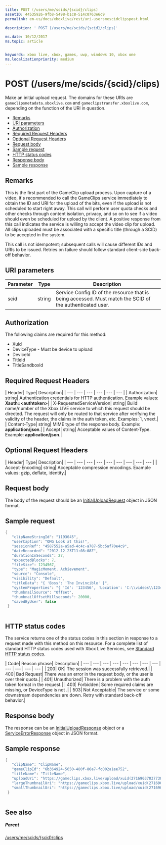 ```yaml
---
title: POST (/users/me/scids/{scid}/clips)
assetID: 44535926-9fb8-5498-b1c8-514c0763e6c9
permalink: en-us/docs/xboxlive/rest/uri-usersmescidclipspost.html

description: ' POST (/users/me/scids/{scid}/clips)'

ms.date: 10/12/2017
ms.topic: article


keywords: xbox live, xbox, games, uwp, windows 10, xbox one
ms.localizationpriority: medium
---
```



# POST (/users/me/scids/{scid}/clips)
Make an initial upload request. 
The domains for these URIs are `gameclipsmetadata.xboxlive.com` and `gameclipstransfer.xboxlive.com`, depending on the function of the URI in question.
 
  * [Remarks](#ID4EX)
  * [URI parameters](#ID4EFB)
  * [Authorization](#ID4EQB)
  * [Required Request Headers](#ID4EKC)
  * [Optional Request Headers](#ID4ENE)
  * [Request body](#ID4ENF)
  * [Sample request](#ID4E1F)
  * [HTTP status codes](#ID4EDG)
  * [Response body](#ID4EVAAC)
  * [Sample response](#ID4EFBAC)
 
<a id="ID4EX"></a>

 
## Remarks
 
This is the first part of the GameClip upload process. Upon capture of a video, it's recommended to call the GameClips service immediately to obtain the ID and URI for the upload of the bits, even if the upload is not scheduled to start right away. This call will perform user quota checks and other checks through content isolation, privacy, and so on to see if a video should even be scheduled for upload by the client. A positive response from this call indicates the service is willing to accept the video clip for upload. All clips uploaded must be associated with a specific title (through a SCID) to be accepted in the system.
 
This call is not idempotent; subsequent calls will cause different IDs and URIs to be issued. Retries on failure should follow standard client-side back-off behavior.
  
<a id="ID4EFB"></a>

 
## URI parameters
 
| Parameter| Type| Description| 
| --- | --- | --- | 
| scid| string| Service Config ID of the resource that is being accessed. Must match the SCID of the authenticated user.| 
  
<a id="ID4EQB"></a>

 
## Authorization
 
The following claims are required for this method:
 
   * Xuid
   * DeviceType - Must be device to upload
   * DeviceId
   * TitleId
   * TitleSandboxId
   
<a id="ID4EKC"></a>

 
## Required Request Headers
 
| Header| Type| Description| 
| --- | --- | --- | --- | --- | --- | 
| Authorization| string| Authentication credentials for HTTP authentication. Example values: <b>Xauth=&lt;authtoken></b>| 
| X-RequestedServiceVersion| string| Build name/number of the Xbox LIVE service to which this request should be directed. The request will only be routed to that service after verifying the validity of the header, the claims in the auth token, etc. Examples: 1, vnext.| 
| Content-Type| string| MIME type of the response body. Example: <b>application/json</b>.| 
| Accept| string| Acceptable values of Content-Type. Example: <b>application/json</b>.| 
  
<a id="ID4ENE"></a>

 
## Optional Request Headers
 
| Header| Type| Description| 
| --- | --- | --- | --- | --- | --- | --- | --- | --- | 
| Accept-Encoding| string| Acceptable compression encodings. Example values: gzip, deflate, identity.| 
  
<a id="ID4ENF"></a>

 
## Request body
 
The body of the request should be an [InitialUploadRequest](../../json/json-initialuploadrequest.md) object in JSON format.
  
<a id="ID4E1F"></a>

 
## Sample request
 

```cpp
{
   "clipNameStringId": "1193045",
   "userCaption": "OMG Look at this!",
   "sessionRef": "4587552a-a5ad-4c4c-a787-5bc5af70e4c9",
   "dateRecorded": "2012-12-23T11:08:08Z",
   "durationInSeconds": 27,
   "expectedBlocks": 7,
   "fileSize": 1234567,
   "type": "MagicMoment, Achievement",
   "source": "Console",
   "visibility": "Default",
   "titleData": "{ 'Boss': 'The Invincible' }",
   "systemProperties": "{ 'Id': '123456', 'Location': 'C:\\videos\\123456.mp4' }",
   "thumbnailSource": "Offset",
   "thumbnailOffsetMillseconds": 20000,
   "savedByUser": false
 }
      
```

  
<a id="ID4EDG"></a>

 
## HTTP status codes
 
The service returns one of the status codes in this section in response to a request made with this method on this resource. For a complete list of standard HTTP status codes used with Xbox Live Services, see [Standard HTTP status codes](../../additional/httpstatuscodes.md).
 
| Code| Reason phrase| Description| 
| --- | --- | --- | --- | --- | --- | --- | --- | --- | --- | --- | --- | 
| 200| OK| The session was successfully retrieved.| 
| 400| Bad Request| There was an error in the request body, or the user is over their quota.| 
| 401| Unauthorized| There is a problem with the auth token format in the request.| 
| 403| Forbidden| Some required claims are missing, or DeviceType is not .| 
| 503| Not Acceptable| The service or some downstream dependencies are down. Retry with standard back-off behavior.| 
  
<a id="ID4EVAAC"></a>

 
## Response body
 
The response can be an [InitialUploadResponse](../../json/json-initialuploadresponse.md) object or a [ServiceErrorResponse](../../json/json-serviceerrorresponse.md) object in JSON format.
  
<a id="ID4EFBAC"></a>

 
## Sample response
 

```cpp
{
   "clipName": "ClipName",
   "gameClipId": "6b364924-5650-480f-86a7-fc002a1ee752",  
   "titleName": "TitleName",
   "uploadUri": "https://gameclips.xbox.live/upload/xuid(2716903703773872)/6b364924-5650-480f-86a7-fc002a1ee752/container",
   "largeThumbnailUri": "https://gameclips.xbox.live/upload/xuid(2716903703773872)/6b364924-5650-480f-86a7-fc002a1ee752/container/thumbnails/large",
   "smallThumbnailUri": "https://gameclips.xbox.live/upload/xuid(2716903703773872)/6b364924-5650-480f-86a7-fc002a1ee752/container/thumbnails/small"
 }
         
```

  
<a id="ID4EOBAC"></a>

 
## See also
 
<a id="ID4EQBAC"></a>

 
##### Parent 

[/users/me/scids/{scid}/clips](uri-usersmescidclips.md)

   
